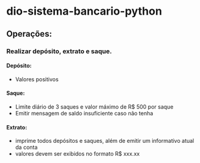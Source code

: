 # dio-sistema-bancario-python

## Operações:

### Realizar depósito, extrato e saque.

#### Depósito: 

- Valores positivos

#### Saque: 

- Limite diário de 3 saques e valor máximo de R$ 500 por saque
- Emitir mensagem de saldo insuficiente caso não tenha

#### Extrato: 

- imprime todos depósitos e saques, além de emitir um informativo atual da conta
- valores devem ser exibidos no formato R$ xxx.xx